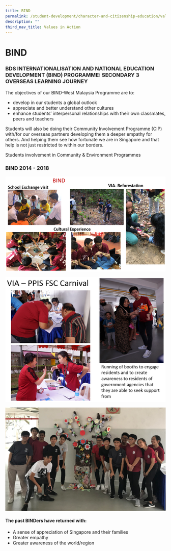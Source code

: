 ```yaml
---
title: BIND
permalink: /student-development/character-and-citizenship-education/values-in-action/bind/
description: ""
third_nav_title: Values in Action
---
```

BIND
====

### BDS INTERNATIONALISATION AND NATIONAL EDUCATION DEVELOPMENT (BIND) PROGRAMME: SECONDARY 3 OVERSEAS LEARNING JOURNEY

The objectives of our BIND-West Malaysia Programme are to: 

*   develop in our students a global outlook
*   appreciate and better understand other cultures
*   enhance students’ interpersonal relationships with their own classmates, peers and teachers

  

Students will also be doing their Community Involvement Programme (CIP) with/for our overseas partners developing them a deeper empathy for others. And helping them see how fortunate we are in Singapore and that help is not just restricted to within our borders. 

  

Students involvement in Community & Environment Programmes

### BIND 2014 - 2018

![BIND](/images/BIND2018.png)

![VIA](/images/VIA.png)

![VIA](/images/VIA2.png)

#### The past BINDers have returned with:

*   A sense of appreciation of Singapore and their families
*   Greater empathy
*   Greater awareness of the world/region
